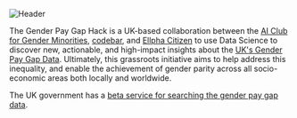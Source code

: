 ![Header](https://user-images.githubusercontent.com/624760/41035568-f7325472-6984-11e8-8eb6-d455a9f834a2.png)

The Gender Pay Gap Hack is a UK-based collaboration between the [AI Club for Gender Minorities](https://www.meetup.com/ai-club/), [codebar](https://codebar.io/), and [Ellpha Citizen](https://www.ellpha.com/) to use Data Science to discover new, actionable, and high-impact insights about the [UK's Gender Pay Gap Data](https://gender-pay-gap.service.gov.uk/viewing/download). Ultimately, this grassroots initiative aims to help address this inequality, and enable the achievement of gender parity across all socio-economic areas both locally and worldwide.


The UK government has a [beta service for searching the gender pay gap data](https://gender-pay-gap.service.gov.uk/). 
